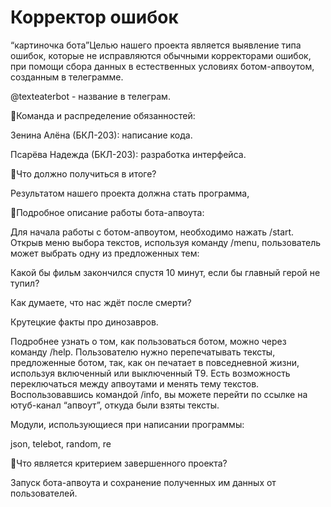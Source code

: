 # Корректор ошибок

“картиночка бота”Целью нашего проекта является выявление типа ошибок, которые не исправляются обычными корректорами ошибок, при помощи сбора данных в естественных условиях ботом-апвоутом, созданным в телеграмме.

@texteaterbot - название в телеграм.

:information_desk_person:Команда и распределение обязанностей:

Зенина Алёна (БКЛ-203): написание кода.

Псарёва Надежда (БКЛ-203): разработка интерфейса.
 
:dart:Что должно получиться в итоге?

Результатом нашего проекта должна стать программа,

:memo:Подробное описание работы бота-апвоута:

Для начала работы с ботом-апвоутом, необходимо нажать /start. Открыв меню выбора  текстов, используя команду /menu, пользователь может выбрать одну из предложенных тем:

Какой бы фильм закончился спустя 10 минут, если бы главный герой не тупил?

Как думаете, что нас ждёт после смерти?

Крутецкие факты про динозавров. 

Подробнее узнать о том, как пользоваться ботом, можно через команду /help. Пользователю нужно перепечатывать тексты, предложенные ботом, так, как он печатает в повседневной жизни, используя включенный или выключенный Т9. Есть возможность переключаться между апвоутами и менять тему текстов. Воспользовавшись командой /info, вы можете перейти по ссылке на ютуб-канал “апвоут”, откуда были взяты тексты.
 
Модули, использующиеся при написании программы:  

json, telebot, random, re

:star2:Что является критерием завершенного проекта?

Запуск бота-апвоута и сохранение полученных им данных от пользователей.
